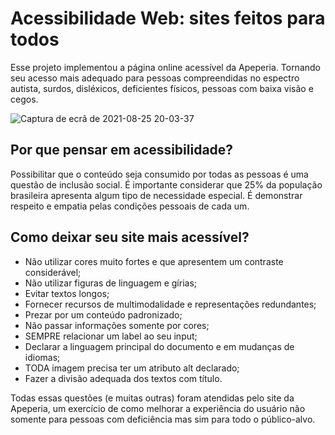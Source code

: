 # Acessibilidade Web: sites feitos para todos
Esse projeto implementou a página online acessível da Apeperia. Tornando seu acesso mais adequado para pessoas compreendidas no espectro autista, surdos, disléxicos, deficientes físicos, pessoas com baixa visão e cegos.

![Captura de ecrã de 2021-08-25 20-03-37](https://user-images.githubusercontent.com/78432629/130875584-9db41c13-79c4-4a05-8555-9e0da0526dea.png)

## Por que pensar em acessibilidade?
Possibilitar que o conteúdo seja consumido por todas as pessoas é uma questão de inclusão social. É importante considerar que 25% da população brasileira apresenta algum tipo de necessidade especial. É demonstrar respeito e empatia pelas condições pessoais de cada um.  

## Como deixar seu site mais acessível?
* Não utilizar cores muito fortes e que apresentem um contraste considerável;
* Não utilizar figuras de linguagem e gírias;
* Evitar textos longos;
* Fornecer recursos de multimodalidade e representações redundantes;
* Prezar por um conteúdo padronizado;
* Não passar informações somente por cores;
* SEMPRE relacionar um label ao seu input;
* Declarar a linguagem principal do documento e em mudanças de idiomas;
* TODA imagem precisa ter um atributo alt declarado;
* Fazer a divisão adequada dos textos com título.

Todas essas questões (e muitas outras) foram atendidas pelo site da Apeperia, um exercício de como melhorar a experiência do usuário não somente para pessoas com deficiência mas sim para todo o público-alvo. 
